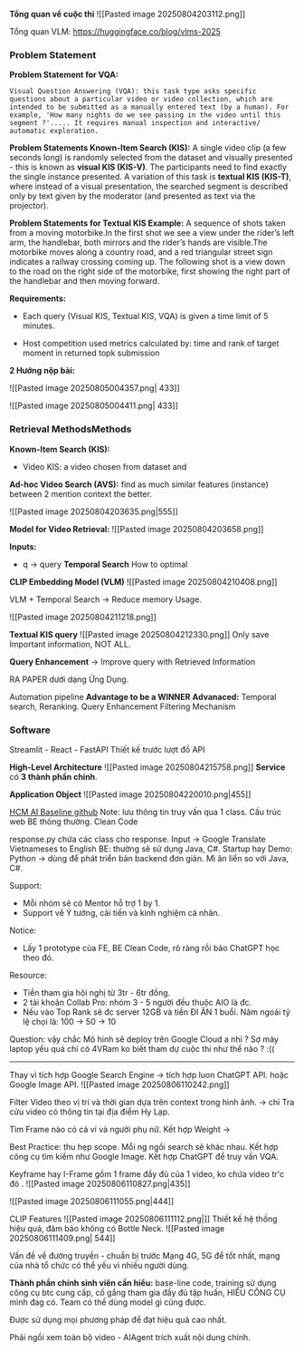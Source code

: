 **Tổng quan về cuộc thi**
![[Pasted image 20250804203112.png]]

Tổng quan VLM: https://huggingface.co/blog/vlms-2025

### Problem Statement
**Problem Statement for VQA:**
```
Visual Question Answering (VQA): this task type asks specific questions about a particular video or video collection, which are intended to be submitted as a manually entered text (by a human). For example, 'How many nights do we see passing in the video until this segment ?'..... It requires manual inspection and interactive/ automatic exploration.
```


**Problem Statements Known-Item Search (KIS):**
	A single video clip (a few seconds long) is randomly selected from the dataset and visually presented - this is known as **visual KIS (KIS-V)**. The participants need to find exactly the single instance presented. A variation of this task is **textual KIS (KIS-T)**, where instead of a visual presentation, the searched segment is described only by text given by the moderator (and presented as text via the projector).


**Problem Statements for Textual KIS Example:**
	A sequence of shots taken from a moving motorbike.In the first shot we see a view under the rider’s left arm, the handlebar, both mirrors and the rider’s hands are visible.The motorbike moves along a country road, and a red triangular street sign indicates a railway crossing coming up. The following shot is a view down to the road on the right side of the motorbike, first showing the right part of the
	handlebar and then moving forward.

**Requirements:**
+ Each query (Visual KIS, Textual KIS, VQA) is given a time limit of 5 minutes.
- Host competition used metrics calculated by: time and rank of target moment in returned topk submission



**2 Hướng nộp bài:**

![[Pasted image 20250805004357.png| 433]]

![[Pasted image 20250805004411.png| 433]]


### Retrieval MethodsMethods
**Known-Item Search (KIS):** 
+ Video KIS: a video chosen from dataset and 

**Ad-hoc Video Search (AVS):** find as much similar features (instance) between 2 mention context the better.  


![[Pasted image 20250804203635.png|555]]


**Model for Video Retrieval:**
![[Pasted image 20250804203658.png]]



**Inputs:**
+ q -> query 
**Temporal Search**
How to optimal 

**CLIP Embedding Model (VLM)**
![[Pasted image 20250804210408.png]]

VLM + Temporal Search -> Reduce memory Usage. 

![[Pasted image 20250804211218.png]]

**Textual KIS query**
![[Pasted image 20250804212330.png]]
Only save Important information, NOT ALL. 

**Query Enhancement** -> Improve query with Retrieved Information

RA PAPER dưới dạng Ứng Dụng. 

Automation pipeline
**Advantage to be a WINNER**
**Advanaced:** Temporal search, Reranking. 
Query Enhancement
Filtering Mechanism 

### Software
Streamlit - React - FastAPI
Thiết kế trước lượt đồ API

**High-Level Architecture**
![[Pasted image 20250804215758.png]]
**Service** có **3 thành phần chính**.

**Application Object**
![[Pasted image 20250804220010.png|455]]

[HCM AI Baseline github](https://github.com/AIVIETNAM-Hub/HCMAI2025_Baseline)
Note: lưu thông tin truy vấn qua 1 class.
Cấu trúc web BE thông thường. Clean Code

response.py chứa các class cho response.
Input → Google Translate Vietnameses to English
BE: thường sẽ sử dụng Java, C#.
Startup hay Demo: Python → dùng để phát triển bản backend đơn giản. Mì ăn liền so với Java, C#.
  

Support:
- Mỗi nhóm sẽ có Mentor hỗ trợ 1 by 1.
- Support về Ý tưởng, cải tiến và kinh nghiệm cá nhân.

Notice:
- Lấy 1 prototype của FE, BE Clean Code, rõ ràng rồi bảo ChatGPT học theo đó.

Resource:
- Tiền tham gia hội nghị từ 3tr - 6tr đồng.
- 2 tài khoản Collab Pro: nhóm 3 - 5 người đều thuộc AIO là đc.
- Nếu vào Top Rank sẽ đc server 12GB và tiền ĐI ĂN 1 buổi.
	Năm ngoái tỷ lệ chọi là: 100 → 50 → 10

Question: vậy chắc Mô hình sẽ deploy trên Google Cloud a nhỉ ? Sợ máy laptop yếu quá chỉ có 4VRam ko biết tham dự cuộc thi như thế nào ? :((

---

Thay vì tích hợp Google Search Engine -> tích hợp luon ChatGPT API. hoặc Google Image API.
![[Pasted image 20250806110242.png]]

Filter Video theo vị trí và thời gian dựa trên context trong hình ảnh. -> chỉ Tra cứu video có thông tin tại địa điểm Hy Lạp. 

Tìm Frame nào có cả ví và người phụ nữ.
Kết hợp Weight -> 

Best Practice: thu hẹp scope.
Mỗi ng ngồi search sẽ khác nhau. 
Kết hợp công cụ tìm kiếm như Google Image.
Kết hợp ChatGPT để truy vấn VQA.

Keyframe hay I-Frame gồm 1 frame đầy đủ của 1 video, ko chứa video tr'c đó .
![[Pasted image 20250806110827.png|435]]


![[Pasted image 20250806111055.png|444]]

CLIP Features
![[Pasted image 20250806111112.png|]]
Thiết kế hệ thống hiệu quả, đảm bảo không có Bottle Neck. 
![[Pasted image 20250806111409.png| 544]]

Vấn đề về đường truyền - chuẩn bị trước Mạng 4G, 5G để tốt nhất, mạng của nhà tổ chức có thể yếu vì nhiều người dùng.

**Thành phần chính sinh viên cần hiểu:** base-line code, training sử dụng công cụ btc cung cấp, cố gắng tham gia đầy đủ tập huấn, HIỂU CÔNG CỤ mình đag có. Team có thể dùng model gì cũng được. 

Được sử dụng mọi phương pháp để đạt hiệu quả cao nhất. 

Phải ngồi xem toàn bộ video - AIAgent trích xuất nội dung chính. 
